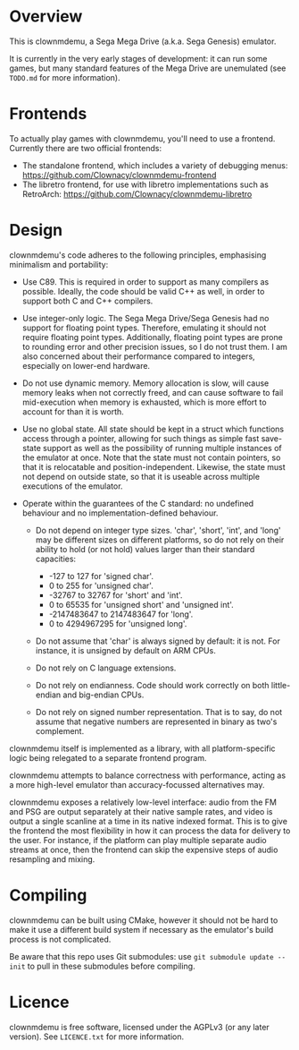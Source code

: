 # Overview

This is clownmdemu, a Sega Mega Drive (a.k.a. Sega Genesis) emulator.

It is currently in the very early stages of development: it can run some games,
but many standard features of the Mega Drive are unemulated (see `TODO.md` for
more information).


# Frontends

To actually play games with clownmdemu, you'll need to use a frontend.
Currently there are two official frontends:
- The standalone frontend, which includes a variety of debugging menus:
  https://github.com/Clownacy/clownmdemu-frontend
- The libretro frontend, for use with libretro implementations such as
  RetroArch:
  https://github.com/Clownacy/clownmdemu-libretro


# Design

clownmdemu's code adheres to the following principles, emphasising minimalism
and portability:

- Use C89. This is required in order to support as many compilers as possible.
  Ideally, the code should be valid C++ as well, in order to support both C and
  C++ compilers.

- Use integer-only logic. The Sega Mega Drive/Sega Genesis had no support for
  floating point types. Therefore, emulating it should not require floating
  point types. Additionally, floating point types are prone to rounding error
  and other precision issues, so I do not trust them. I am also concerned about
  their performance compared to integers, especially on lower-end hardware.

- Do not use dynamic memory. Memory allocation is slow, will cause memory leaks
  when not correctly freed, and can cause software to fail mid-execution when
  memory is exhausted, which is more effort to account for than it is worth.

- Use no global state. All state should be kept in a struct which functions
  access through a pointer, allowing for such things as simple fast save-state
  support as well as the possibility of running multiple instances of the
  emulator at once. Note that the state must not contain pointers, so that it
  is relocatable and position-independent. Likewise, the state must not depend
  on outside state, so that it is useable across multiple executions of the
  emulator.

- Operate within the guarantees of the C standard: no undefined behaviour and
  no implementation-defined behaviour.

  - Do not depend on integer type sizes. 'char', 'short', 'int', and 'long' may
    be different sizes on different platforms, so do not rely on their ability
    to hold (or not hold) values larger than their standard capacities:
    - -127 to 127 for 'signed char'.
    - 0 to 255 for 'unsigned char'.
    - -32767 to 32767 for 'short' and 'int'.
    - 0 to 65535 for 'unsigned short' and 'unsigned int'.
    - -2147483647 to 2147483647 for 'long'.
    - 0 to 4294967295 for 'unsigned long'.

  - Do not assume that 'char' is always signed by default: it is not. For
    instance, it is unsigned by default on ARM CPUs.

  - Do not rely on C language extensions.

  - Do not rely on endianness. Code should work correctly on both little-endian
    and big-endian CPUs.

  - Do not rely on signed number representation. That is to say, do not assume
    that negative numbers are represented in binary as two's complement.

clownmdemu itself is implemented as a library, with all platform-specific logic
being relegated to a separate frontend program.

clownmdemu attempts to balance correctness with performance, acting as a more
high-level emulator than accuracy-focussed alternatives may.

clownmdemu exposes a relatively low-level interface: audio from the FM and PSG
are output separately at their native sample rates, and video is output a
single scanline at a time in its native indexed format. This is to give the
frontend the most flexibility in how it can process the data for delivery to
the user. For instance, if the platform can play multiple separate audio
streams at once, then the frontend can skip the expensive steps of audio
resampling and mixing.


# Compiling

clownmdemu can be built using CMake, however it should not be hard to make it
use a different build system if necessary as the emulator's build process is
not complicated.

Be aware that this repo uses Git submodules: use `git submodule update --init`
to pull in these submodules before compiling.


# Licence

clownmdemu is free software, licensed under the AGPLv3 (or any later version).
See `LICENCE.txt` for more information.
